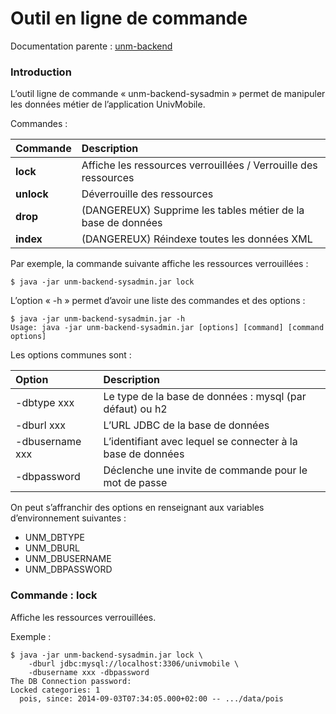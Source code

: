 Outil en ligne de commande
==========================

Documentation parente : [unm-backend](README.md)

### Introduction

L’outil ligne de commande « unm-backend-sysadmin »
permet de manipuler les données métier de l’application
UnivMobile.

Commandes :

| Commande | Description |
| :-- | :-- |
| **lock** | Affiche les ressources verrouillées / Verrouille des ressources |
| **unlock** | Déverrouille des ressources |
| **drop** | (DANGEREUX) Supprime les tables métier de la base de données |
| **index** | (DANGEREUX) Réindexe toutes les données XML |

Par exemple, la commande suivante affiche les ressources verrouillées :

    $ java -jar unm-backend-sysadmin.jar lock

L’option « -h » permet d’avoir une liste des commandes et des options :

    $ java -jar unm-backend-sysadmin.jar -h
    Usage: java -jar unm-backend-sysadmin.jar [options] [command] [command options]

    
Les options communes sont :

| Option | Description |
| :-- | :-- |
| -dbtype xxx | Le type de la base de données : mysql (par défaut) ou h2 |
| -dburl xxx | L’URL JDBC de la base de données |
| -dbusername xxx | L’identifiant avec lequel se connecter à la base de données | 
| -dbpassword | Déclenche une invite de commande pour le mot de passe |

On peut s’affranchir des options en renseignant aux variables d’environnement suivantes :

  * UNM_DBTYPE
  * UNM_DBURL
  * UNM_DBUSERNAME
  * UNM_DBPASSWORD
  
### Commande : lock

Affiche les ressources verrouillées.

Exemple :

    $ java -jar unm-backend-sysadmin.jar lock \
        -dburl jdbc:mysql://localhost:3306/univmobile \
        -dbusername xxx -dbpassword
    The DB Connection password: 
    Locked categories: 1
      pois, since: 2014-09-03T07:34:05.000+02:00 -- .../data/pois

